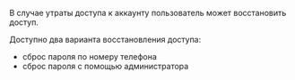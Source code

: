 В случае утраты доступа к аккаунту пользователь может восстановить доступ. 

Доступно два варианта восстановления доступа:
- сброс пароля по номеру телефона
- сброс пароля с помощью администратора


